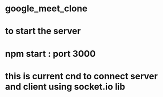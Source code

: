 # google_meet_clone

# to start the server 

# npm start : port 3000

# this is current cnd to connect server and client using socket.io lib
<!-- # <script src="https://cdnjs.cloudflare.com/ajax/libs/socket.io/4.7.0/socket.io.js" integrity="sha512-+sXUwEYakGznuXubXLO/7LWSAPcm+U3NxMJaSu3S5OcvruAAAzaC50Uh4TW9KWj0hA6vfPAjB7E1uuIXgn9vmQ==" crossorigin="anonymous" referrerpolicy="no-referrer"></script>
  <script> -->